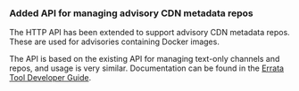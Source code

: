 ### Added API for managing advisory CDN metadata repos

The HTTP API has been extended to support advisory CDN metadata repos.
These are used for advisories containing Docker images.

The API is based on the existing API for managing text-only channels and
repos, and usage is very similar. Documentation can be found in the
[Errata Tool Developer Guide](/developer-guide/api-http-api.html#api-get-apiv1erratumidmetadata_cdn_repos).

